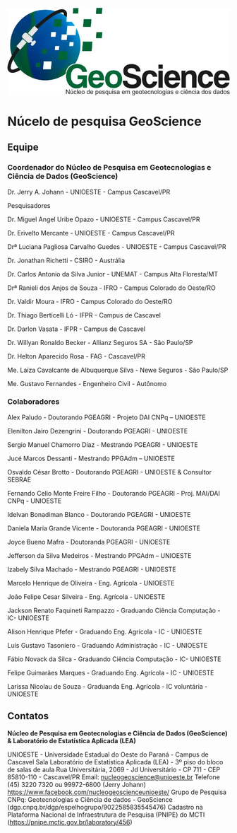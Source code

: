 ![logo_GeoScience](https://github.com/NuceloGeoScience/Resources/blob/main/logo/logo_GeoScience.png)


# Núcelo de pesquisa GeoScience

## Equipe

### Coordenador do Núcleo de Pesquisa em Geotecnologias e Ciência de Dados (GeoScience)

Dr. Jerry A. Johann - UNIOESTE - Campus Cascavel/PR

Pesquisadores

Dr. Miguel Angel Uribe Opazo - UNIOESTE - Campus Cascavel/PR

Dr. Erivelto Mercante - UNIOESTE - Campus Cascavel/PR

Drª Luciana Pagliosa Carvalho Guedes - UNIOESTE - Campus Cascavel/PR

Dr. Jonathan Richetti - CSIRO - Austrália

Dr. Carlos Antonio da Silva Junior - UNEMAT - Campus Alta Floresta/MT

Drª Ranieli dos Anjos de Souza - IFRO - Campus Colorado do Oeste/RO

Dr. Valdir Moura - IFRO - Campus Colorado do Oeste/RO

Dr. Thiago Berticelli Ló - IFPR - Campus de Cascavel

Dr. Darlon Vasata - IFPR - Campus de Cascavel

Dr. Willyan Ronaldo Becker - Allianz Seguros SA - São Paulo/SP

Dr. Helton Aparecido Rosa - FAG - Cascavel/PR

Me. Laíza Cavalcante de Albuquerque Silva - Newe Seguros - São Paulo/SP

Me. Gustavo Fernandes - Engenheiro Civil - Autônomo

 

### Colaboradores

Alex Paludo - Doutorando PGEAGRI - Projeto DAI CNPq – UNIOESTE

Elenilton Jairo Dezengrini - Doutorando PGEAGRI - UNIOESTE

Sergio Manuel Chamorro Díaz - Mestrando PGEAGRI - UNIOESTE

Jucé Marcos Dessanti - Mestrando PPGAdm – UNIOESTE

Osvaldo César Brotto - Doutorando PGEAGRI - UNIOESTE & Consultor SEBRAE

Fernando Celio Monte Freire Filho - Doutorando PGEAGRI - Proj. MAI/DAI CNPq - UNIOESTE

Idelvan Bonadiman Blanco - Doutorando PGEAGRI - UNIOESTE

Daniela Maria Grande Vicente - Doutoranda PGEAGRI - UNIOESTE

Joyce Bueno Mafra - Doutoranda PGEAGRI - UNIOESTE

Jefferson da Silva Medeiros - Mestrando PPGAdm – UNIOESTE

Izabely Silva Machado - Mestrando PGEAGRI - UNIOESTE

Marcelo Henrique de Oliveira - Eng. Agrícola - UNIOESTE

João Felipe Cesar Silveira - Eng. Agrícola - UNIOESTE

Jackson Renato Faquineti Rampazzo - Graduando Ciência Computação - IC- UNIOESTE

Alison Henrique Pfefer - Graduando Eng. Agrícola - IC - UNIOESTE

Luís Gustavo Tasoniero - Graduando Administração - IC - UNIOESTE

Fábio Novack da Silca - Graduando Ciência Computação - IC- UNIOESTE

Felipe Guimarães Marques - Graduando Eng. Agrícola - IC - UNIOESTE

Larissa Nicolau de Souza - Graduanda Eng. Agrícola - IC voluntária - UNIOESTE

## Contatos

**Núcleo de Pesquisa em Geotecnologias e Ciência de Dados (GeoScience) & Laboratório de Estatística Aplicada (LEA)**
 
UNIOESTE - Universidade Estadual do Oeste do Paraná - Campus de Cascavel
Sala Laboratório de Estatística Aplicada (LEA) - 3º piso do bloco de salas de aula
Rua Universitária, 2069 - Jd Universitário - CP 711 - CEP 85810-110 - Cascavel/PR
Email: nucleogeoscience@unioeste.br
Telefone (45) 3220 7320 ou 99972-6800 (Jerry Johann)
https://www.facebook.com/nucleogeoscienceunioeste/
Grupo de Pesquisa CNPq: Geotecnologias e Ciência de dados - GeoScience (dgp.cnpq.br/dgp/espelhogrupo/9022585835545476)
Cadastro na Plataforma Nacional de Infraestrutura de Pesquisa (PNIPE) do MCTI (https://pnipe.mctic.gov.br/laboratory/456) 

